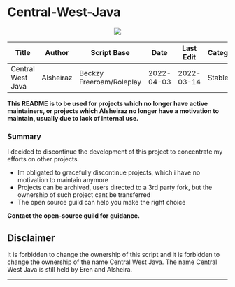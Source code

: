 # Central-West-Java
<p align="center">
<img src="https://user-images.githubusercontent.com/26300406/161512565-3c3969b9-256a-4907-a6c2-555bd56a31f4.png">
</p>

Title | Author | Script Base | Date | Last Edit | Category 
--- | --- | --- | --- |--- |--- 
Central West Java | Alsheiraz | Beckzy Freeroam/Roleplay | 2022-04-03 | 2022-03-14 | Stable 

**This README is to be used for projects which no longer have active maintainers, or projects which Alsheiraz no longer have a motivation
to maintain, usually due to lack of internal use.**


### Summary

I decided to discontinue the development of this project to concentrate my efforts on other projects.

- Im obligated to gracefully discontinue projects, which i have no motivation to maintain anymore
- Projects can be archived, users directed to a 3rd party fork, but the ownership of such project cant be transferred
- The open source guild can help you make the right choice


**Contact the open-source guild for guidance.**

## Disclaimer

It is forbidden to change the ownership of this script and it is forbidden to change the ownership of the name Central West Java. The name Central West Java is still held by Eren and Alsheira.

---
